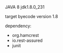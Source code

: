 JAVA 8
jdk1.8.0_231

target byecode version 1.8

dependency:
- org.hamcrest
- io.rest-assured
- junit
